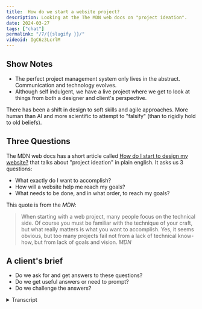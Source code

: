 ```yaml
---
title:  How do we start a website project?
description: Looking at the The MDN web docs on "project ideation".
date: 2024-03-27
tags: ["chat"]
permalink: "/7/{{slugify }}/"
videoid: IgC6z3LcrlM
---
```


Show Notes
----------

*   The perfect project management system only lives in the abstract. Communication and technology evolves.
*   Although self indulgent, we have a live project where we get to look at things from both a designer and client's perspective.

There has been a shift in design to soft skills and agile approaches. More human than AI and more scientific to attempt to "falsify" (than to rigidly hold to old beliefs).

Three Questions
---------------

The MDN web docs has a short article called [How do I start to design my website?](https://developer.mozilla.org/en-US/docs/Learn/Common_questions/Design_and_accessibility/Thinking_before_coding) that talks about "project ideation" in plain english. It asks us 3 questions:

*   What exactly do I want to accomplish?
*   How will a website help me reach my goals?
*   What needs to be done, and in what order, to reach my goals?

This quote is from the <cite>MDN</cite>:

> When starting with a web project, many people focus on the technical side. Of course you must be familiar with the technique of your craft, but what really matters is what you want to accomplish. Yes, it seems obvious, but too many projects fail not from a lack of technical know-how, but from lack of goals and vision.
<cite>MDN</cite>

A client's brief
----------------

*   Do we ask for and get answers to these questions?
*   Do we get useful answers or need to prompt?
*   Do we challenge the answers?

 <details>
 <summary>Transcript</summary>
 
\[00:00:05\] **Nathan Wrigley:** Welcome to the No Script web show about modern web design, where we look at what we can build today with minimal dependencies and skills. Up until now, we’ve been catching up with the new spec that has been coming to the web platform over recent years, particularly with CSS.

We’re probably less than halfway through that, but we’re also building the show website as part of the chat, and we thought it’d be interesting to take a step back from the technical side. For a while and look at how we should start or any new web project. As always, I’m joined by my good friend David Waumsley.

How you doing, David?

\[00:00:41\] **David Waumsley:** Yeah, I’m very good. Actually, I should just say no, shall I tell you about my bunions?

\[00:00:46\] **Nathan Wrigley:** Oh, go on. let’s spend half an hour talking about that. Actually, I don’t. I don’t even know what a bunion is, but anyway. no, but it’s a very typical British complaint. so the intention of this show, right from the outset was to talk about modern things that are coming down, especially from the W three C-C-S-S-H-T-M-L and so on, and to upskill you, but particularly me, because your levels of skill of are far in excessive mind.

So you are driving the whole thing. But an interesting idea that you had right from the outset was that we would make a website. almost like a co-host for the show. So there’s me and there’s you. And the website is host number three. And if you are listening to this and haven’t been following long, every time that we’ve done a show, you can find the episode related to that.

So the website is no script show. This is episode seven, so simply append slash seven to the end. So no script show slash seven, and the website has been iterating slowly. and this, really, this episode is about that website and asking the question about, what’s going on? Why do we need a website?

\[00:01:54\] **David Waumsley:** So we’ve still taking a step back ’cause we’ve got our website out. Yeah. And now we’ve gotta decide who it’s for and do the design stuff. ’cause that’s really where we start. We started with clients and and we had to ask ’em why they wanted their website and we now we’ve got a perfect opportunity even though it’s a bit self-indulgent, I dunno what this episode’s gonna be like, but it does give us a live project where we can look at things from both the designer and the client perspective as we are both Yeah.

\[00:02:22\] **Nathan Wrigley:** So shall I pop it on the screen? Yeah, actually that’s, that would be useful. Our show notes. First of all, I should say, dear listener, If you are listening to this, maybe quite of the things, quite a lot of the things that we’re gonna mention in this chat episode are related to what you’re seeing on the screen.

You can find us. On, YouTube, if you go to the URLI mentioned previously, no doubt there will be a link to the video. so you’ll be able to see what we’re talking about, but bear with us. Hopefully we’ll manage to do it in an audio form as well. So there it is, there is our fully featured, finished complete, and.

Nothing to fix websites. It’s pretty bare bones, isn’t it? Other?

\[00:03:00\] **David Waumsley:** Yeah. It’s just functional. Yeah. because we didn’t do what anything I think you would expect to do for that would be classed as a design process. And here was the thing, because we decided for this chat, we would take our source of truth for everything we talked about being the W three C, but when it comes to design, I’m not sure what that was.

So I thought. How do we start a web project? Who will we go to first? And I thought, the next best thing might be the NDN records that have a short article, which is called How Do I Start To Design My Website? And it doesn’t mention the term project ideation, which is a really fancy term, but the rest of it’s really plain English and it’s basically asks us three questions which we need to answer for ourselves, Nathan, about we are.

We need to ask it of ourselves and answer it. So do you wanna read out the three questions?

\[00:03:55\] **Nathan Wrigley:** Yeah. So here we are. So this is, like David said, you can find a link to the MDN article. It’s really easy to read. It’s probably like a, 10 minute read max, but it lays out a process, it’s a wiki, as I understand.

So it’s not the, it’s not the knowledge from a singular individual. It’s been changed and modified over time. So the three questions, I guess in the, in this order are. What do I want to accomplish? What, sorry? How will a website help me reach my goals? And thirdly, what needs to be done and in what order to reach my goals?

So is the intention in this episode, David, to try and answer those three questions from our perspective? Running a chat, running a YouTube channel, and the resultant website? Is that why we’re here today? Yeah, we’re trying to do

\[00:04:45\] **David Waumsley:** that. we’re trying to put ourselves through this, but it’s worth talking a little bit.

But as we did earlier, and this is where we might ramble on about, these are the questions according to this document that we really should have been asking all the time when we had clients come into us and we’re starting the website. But I think, honestly, you and I tended to do what this MDN record says is that we.

Start with the technicals and then, and skip over the very fact that we need to know why we’re doing this and for who, so yeah, we have done that.

But

\[00:05:21\] **David Waumsley:** I just thought those three questions are really difficult. As somebody who, let’s say you are commissioned to build the, they want you to come and build their website.

You ask these three questions that you must answer these questions for me before I’ll build a single thing. And you’d probably lose the job,

\[00:05:38\] **Nathan Wrigley:** wouldn’t you? I think they’re okay. So in principle, they sound like easy questions to answer. Yeah. And if you really applied some thought, they probably are fairly straightforward to answer.

So there’s a couple of things around this. Firstly, exactly as you said. My goal was to get people on the phone, then turn that into a meeting of some kind. And at that meeting, I probably should have got into this process of asking these questions. But usually I skipped all of that and ended up in a conversation about here’s how we technically do it.

And in my case, obviously, if you know anything about the stuff that David and I have done in the past, we are very heavily into WordPress and page builders. So that would be the thing. I’d show them the page builder and oh, we could do this, we could do this. But it wasn’t really about, why do we need to do it?

And what do you want to accomplish your goals? And anytime I got even close to asking questions like that, it became immediately obvious that I was putting people on the spot and that they needed time. Yes. To think about this and not be just confronted with it live well. What do you wanna accomplish?

I don’t know. I want a website. that’s the answer, right? That’s the exact answer that’s gonna come out if you just put somebody on the spot. Whereas if you gave them a week to think about it, I don’t know, an email exchange or a prior meeting where you tell them that you’re gonna dump these questions onto them, maybe the answers would come out differently.

And in our shared Google Docs, I said, if you go into a shop and the intention is to buy clothes, you don’t expect to be interrogated about why you want the clothes. I’d like to buy a shirt. Why do you need a shirt? What’s the point of the shirt? How are you going to deploy the shirt?

Where’s it gonna be you? You get the point, you just want to go in, pay for the money, get the finished product, in this case a shirt, read website and then get out again. And I imagine that’s the journey for most clients getting a website. A lot of them haven’t thought about this, haven’t imagined that they’re going to have to think about this, so I never, ever did that particularly effectively.

Sorry,

\[00:07:48\] **David Waumsley:** Yeah, that, that was really good actually. And I think I avoided talking about these things for most of the time I had clients.

It’s only quite recently that I’ve realized I do need to get to this and I need to think about it. So I think there’s two issues with this is firstly that none of us are used to being asked why we do the business we do, and and. Do that soul searching. We’re not expecting that and we’re, we don’t often find the words.

We stumble into things, so we’re not used to that. And then we’re also, in a way, we’re being asked. To provide information about who we are, what do we stand for, why do people like us, that’s something we’re not used to or don’t necessarily know about ourselves, which we need to dig into if we’re going to represent that client.

So they’re not used to it on one hand. And then there’s also the issue, as you said, with buying trousers. That’s pretty easy. And it’s different from the communication of a web, which is an ongoing project to communicate something. So when you put your trousers on, pretty much if they fit and they seem pretty durable and they look fashionable to you, you’re good to go.

But the website’s never going to be consistently fashionable. It’s, never going to need to, what suits you. But we need to, as designers, need to be able to design those trouss for you when it comes to a website. And, I think it’s a, very different kind of thing and I’ve recently learned a bit to make sure that these indirectly are the questions I’m asking from the first conversation.

\[00:09:22\] **Nathan Wrigley:** Yeah. So, my shirt analogy, I’m going to liken us to a high street shop Yes. Where you walk in and you just want to get the thing and walk out. Whereas really what we need to be is a bit more of a tailor. We need to be Yes. there is no shirt. Available. You just show up to the shop and the tailor then asks you a bunch of questions.

probably not. yeah, probably a bunch of questions, but then we’ll also measure you up and do all of that due diligence, and then you’ll come back a bit later and the shirt will be ready to go. So it’s a bit more of a tailored experience. Do you know I’m very happy with, that metaphor. Yeah. I’m gonna,

\[00:09:58\] **David Waumsley:** yeah, and I like that.

And you’re asking the same questions. what kind of occasion is this? For The background. What people expecting of you outta that. So it’s just Yeah, like a tailor. It is very much like that. but

\[00:10:11\] **Nathan Wrigley:** still, I think that if you just dump that into the conversation and those questions are perfect, but if you dump that into the conversation, I feel that you are gonna force the person to flounder around because they probably.

Don’t have to hand what the list of things they want to accomplish is, and it’s interesting in the MDN article, they get, they give an example of a fictional, client if you like, and they, end up drawing a list out. And, some of the items are expected. What do you want to accomplish?

And one of them is, I want to get a new apartment. So there’s this economic incentive to make the website work for them so that at some point they’ve got this excess of money and they can move into a bigger apartment. of course that’s great, but then you need to refine that and think, do you know what?

We can’t really do that in the website design. There isn’t a bit of it, which, will get you an apartment, so we can just jet us on that. But then some of the other answers that come out may be able to be used and put in a different order and so on. So I, think just. Sticking ’em all down, in that, conversation that you have, but not expecting them to do it straight away because who knows, maybe they’ve just been dumped on by their boss.

okay, it’s your job to get the website. maybe they’re new to the company. Maybe they have no idea what the company ethos or mission statement is. So I think that whole thing just needs to be spread out over time somehow. Yeah,

\[00:11:36\] **David Waumsley:** we’ve got an advantage because we know how the web works and yeah, when we come, we’ll turn back to answering our own questions, with this, but we’ve got an expectation of how the web works, which is basically, we’re doing this because we know the more we put out, the more it will help the website grow where a lot of people have a.

Very much a brochure site, which isn’t gonna be added to all the time. And in that sense, I’ve often started asking these questions in an indirect way to get around this, which is, can I explain to you how I understand the web will work and how it might suit I. Your business, what it might be able to do for you, which often gets me starting about the messaging and the SEO and let me do a little bit of research to see if you’ve got a lot of competition for your area.

So we are talking about a certain typical client that we would get. other people, big organizations might be able to answer these questions in their company ethos, but when it’s often a single client that we’ve got who’s operating their business locally, they don’t know what the web is, they just know people have a website, they know what they look.

and they say, yeah. What a website. like that sends people business like they’ve got. And then we have to start from a different point of view, don’t we? Where we have to say, let me explain how I think the web works and the competition you’ve got and how you might be able to find your own little niche in there to get

\[00:12:56\] **Nathan Wrigley:** people to come to you.

I think that chasm can be really profoundly wide. Yeah. Because you and I are addicted to the internet, we’ve spent the last 20 years or so really obsessing about it and I’m sure a lot of detail is passed us by. In fact, I know for both of us, there’s a lot of detail that’s passed us by.

But the point is we’re, at least oay with it. What a website can achieve, what’s possible, what’s not possible, and. Typically the clients that I would, encounter were entirely obsessed about their own business. So whether that’s being a farmer or being a shop owner or being a lawyer, that’s what they’re obsessing about.

And so they don’t know. So the process of explaining what can be done in the modern web and how it might help you to reach your goals, I think again, is another conversation that needs to be had, and you need to have. As part of your arsenal in that conversation, all of the different things that can be accomplished can be brought to bear from a website.

What’s reasonable given a budget, what’s reasonable given the amount of, the geographical location that they’re in, or the demographic of the people that they’re hoping to talk to? Yeah, so I, I think you’re right. There’s, a big, chasm there, Yeah. There’s no, you shouldn’t expect that they all are nerds of the internet.

\[00:14:13\] **David Waumsley:** Yeah, and there isn’t, there isn’t one perfect system is there for this. I, with a lot of the clients that have been around recently, it’s often a new site for new business in the local area where they do multiple things. And it might be in their interest to focus on one of those things that they love the most and sometimes the, last case I was mentioning to you is somebody who did multiple things.

But when I looked at their SEO, because they needed to get people as a new startup just to see what the competition was like, it seemed that the searches for one particular thing that they did would be the best thing to concentrate on because everybody else. Concentrated on the multiple of things that profession did.

and what I wouldn’t have known without that research, knowing that they wanted traffic was going to be the first thing is that when I put to them this, they said, oh, that’s perfect ’cause that’s really what I wanna focus on. So the website became. Very much a different thing just for that whole process.

So it did get them down to, indirectly, to what they wanted to accomplish. They didn’t say it, they kept it generic to me in the first place that almost the statistics had to pull out what, they really wanted to do.

\[00:15:24\] **Nathan Wrigley:** Yeah. Yeah. It’ll be interesting to see, and I’m more or less certain that in every case, the answer that you’ll get or the answers plural, that you’ll get out of a client will be very different.

yeah, ultimately we want a website. At some point that’s got to crop up, but the incentives about what they want to accomplish will be different. e even with businesses that are in the same sphere doing a thing which is adjacent to another business, just the personal preferences of the person and the stuff going on in their life will.

Will mean that they’ve got different agendas. Do you feel that we’ve tackled a bit of that Second question. How will a website help me reach my goals? Is that the bit that we were talking about where we explain back to the client what the, what a website can achieve? Is that, did we cover it often enough?

Yeah, I guess that’s, yeah.

\[00:16:07\] **David Waumsley:** What I’m starting with, isn’t it? When I’ve been doing it recently, it’s been the second question indirectly. So I’ve never asked these questions of anybody or myself, which we’ll do in a minute. But yeah, I guess the, my approach has often been explaining first what I think a website might be able to do for them, uhhuh within their budget.

So you are right. I’m giving them the answer if you like, or rather I explain my perspective on what I think I could do for them and what I think we should look at. And then. They come up with their own answer to that.

\[00:16:36\] **Nathan Wrigley:** It certainly feels like the first question is you the, website developer builder asking the client, and it feels like the second one is more you telling the client I.

The first one is trying to get information from you, and the second one is more, okay, I know this much about the internet, I’ve got this knowledge about what’s possible and I can, give you help about how you can reach a goal. So it feels like it’s more of a, the first one is more getting, the second one is more giving, but then the third one, what needs to be done?

I guess at this point, you’re in a collaboration, aren’t you? And you need to figure that out between you and put things in the right order and set goals. Yeah. And so on.

\[00:17:14\] **David Waumsley:** Yep. Yeah, exactly. Yeah, that’s actually a very good way of looking at that. So it does lead the third question in this does lead us to what we’re going to do on the site, what content we’re gonna have, number of pages, what assets need to be there, whether there needs to be some media or not, or some forms or whatever that will all come into their one needs to be done.

So it is more practical, should we try and do this for

\[00:17:35\] **Nathan Wrigley:** ourselves. Okay. This is gonna be painful. so the idea is that we’re gonna ask the questions about. About this chat and related website, and we have talked about it. Whether or not these are the kind of answers you’d like from a client, who knows, but we’re gonna be honest.

We’re gonna say it as it is. all right, where do we begin? yeah,

\[00:18:00\] **David Waumsley:** so what exactly do we want to accomplish with doing? we’re looking at the site really, but it is the whole chat itself. But yeah, we’re doing that. Okay. Do you want me to

\[00:18:10\] **Nathan Wrigley:** start? I’ll ask you the question and then you can answer it with your little bullet pointed list.

You’ve put a lot more thought into this than I have. Mine is far more like off the cuff. You wrote down a whole load of things that backed it all up, but, okay. So David Worsley, you want a new website. what exactly do you want to accomplish?

\[00:18:33\] **David Waumsley:** Dare you ask. Just bill me. It’s gone wrong already. Yeah.

Brilliant. no, yeah, so yeah, so I did have a bit, it is a really good questions ’cause it does make you think, and in some ways we did start this when we said we’ll do this together and, my first thought, and it’s the first thing is that I’m doing it because I have to go in public and learn the stuff which I’m trying to learn.

So this chat has all been about learning all the new CSS stuff and I’ve needed to do that and. Doing something with you, it forces me to an agenda where I can’t cheat myself out learning if I’m gonna talk about it. I need to know a little bit about it, and so I’ll work harder at learning. So that’s the primary goal,

\[00:19:14\] **Nathan Wrigley:** right?

So the principle there, it’s a bit like if you’re learning a coding language, there’s no point in just reading a book. you have to read the book and then do it. Yes. You have to take what you’ve learned, and then put it in, apply it. So it’s a bit like that. Okay. That’s a good answer.

Yep. Yeah. Okay. But there’s more.

\[00:19:32\] **David Waumsley:** Yeah, I’ll run through ’em quickly. partly because in our industry I was mentioning to you about how Rachel Andrew, who’s been teaching HTML and CSS since the nineties, it is very much encouraging of everybody to go out there and try and teach people, as part of their learning.

Because everybody is different in how they learn. So you might communicate with somebody something that she couldn’t or something. So I think it’s encouraged in our industry anyway, which builds onto the next. Reason for doing this is the building of connections. Perhaps by putting yourself out publicly with other peers who might be in a similar situation.

nice. and, I think that is it for me. it’s we did WordPress all that time together and, still might be, I’ll be building some WordPress sites, but if I want to step outside of that support network, which I’ve been in for what, 17 years or something, and do something different, then I need to build up connections with people there.

So this is one way of being able to do that. Maybe somebody watch stuff and relate to what I’m going through. So there’s that side of it, and then, yeah. There is one more thing. I guess putting some content out might be useful indirectly for money in the sense that it gives me a, it’s good for my brand.

Even if clients aren’t interested, they could see the fact that I’m transparent in what I do and I put out content on the thing that I do. So I’m sure they’re not very interested in these things, but the idea that you are out there talking about what you do as a profession probably does lift you up in their eyes.

\[00:21:09\] **Nathan Wrigley:** Yeah. Yeah, that’s interesting. gaining new knowledge, building connections with peers in, a, way you can short circuit it because you’ve, maybe they’ll come to you having watched some video content or something like that. So that’s interesting. And then also there’s a possibility for some future project where you might build something and wish to, wish to put that into the hands of other people.

Okay. shall I do mine? Yes, please. Okay. Mine are in no particular order. and some of them are very frivolous, but, this is frivolous, but I’m gonna say it, it’s a bit like the, I want a new apartment, one that we mentioned from the WDN article. I just wanted to carry on talking to you. E every week.

We talked for like over a nearly a decade. Not over a decade. And I wanted that to carry on. So that’s a very personal one. I wanted that whole experience to continue. ’cause the idea of not talking to you each week, ’cause we have quite a lot of fun. we speak Yeah. off the camera and we speak for a long time before we hit record.

So that’s a very personal one. But that’s important. I think the, gaining knowledge in an area where I know I wouldn’t have put the effort in. Is nice as well because I’m in the WordPress space and a lot of the WordPress tools that I’m using allow me to bypass learning new things in the W three C spec, HTML, the new CSS that’s coming along.

And so this is forcing me. To, I’m not really implementing it, but it’s at least confronting me with it. Maybe it’ll force me to implement it as well. So there’s that, step outside. So this is a little bit like you making connections with peers, step outside of a community that I’m really familiar with and maybe make some connections with some people that I’m unfamiliar with and, who knows where that’ll take you.

I dunno quite how that’ll happen, but history shows doing the. chat that I didn’t, that I still continue to do in the WordPress space, just tells me I have an intuition that things just happen unexpectedly. And so the, my last one, my fourth one is, yeah, just see what new opportunities come along.

Yeah, I’m a firm believer in serendipity and putting content out without necessarily an agenda for, we want this many followers or we want this many people on an email list or anything like that. It history shows that things happen unexpectedly and, opportunities arise. And so that’s also gonna be interesting for me.

So mine are far less, far more, ephemeral I think than yours, but they are the real reasons.

\[00:23:40\] **David Waumsley:** Yeah. And your first one, which was very kind is part, is really a major one for me as well. We’ve stopped doing the other chat and it’s only like a week when it’s I’ve guilted you into saying that.

I feel, proud that No, It’s absolutely, that is one of the things because there’s a missing gap, but it, there was a use. So I think that’s it. We haven’t got any, exact, and of course these things may change over time. I think with anything you ask the question for us to.

What exactly do we want to accomplish? But I think these are questions you would need to keep circling around because they’re bound to change. As we change businesses, change, things happen. Websites need to change, forms of communication change. So I think, yeah, so yeah, that’s, that sums up what do we want to get out it?

So money hasn’t come as the main thing, but it may have an opportunity to deliver something because you found a skill in chating and interviewing people that could. Be expanded out beyond what you’ve got. And I’ve got a way of forcing me to learn stuff and meet people. What about,

\[00:24:45\] **Nathan Wrigley:** I think we’ve maybe smuggled in money.

Yeah. under the banner of, you called it looking a, way ahead. Yes. Yes. and this idea that maybe you could do templates. And I had this idea of future opportunities. So I think we’ve smuggled in the opportunity for this chat to make some revenue, but it’s it’s not high on either of our agendas.

I don’t think so it’s. It’s maybe something, but anyway, yes. Yeah, sorry. So we’re on to the next one. I think

\[00:25:11\] **David Waumsley:** it’s, yeah, it’s very much part of our profession, I think, to put that stuff out there. And yeah, you’ve found like everybody, I think, who goes into code and that you do it as a hobby and it seems to grow into a business.

And I think it’s the same as talking about it as well. Yeah. Things grow out of it. So we’re different from a lot of industries in that way. So yeah. The next question is, so what needs to be done? Oh, hang on. If I

\[00:25:32\] **Nathan Wrigley:** jumped one. No, yeah, you missed one. How will a website help me with my goals? So that’s the next one.

okay, I’ll hand it over to you again. You’ve given it some thought and putting some bullet points and then yeah, it gets a bit waffly on this one. So effectively

\[00:25:44\] **David Waumsley:** I’m repeating myself ’cause I’m big to, I’m a big fan of the idea of. A website that constantly develops an agile approach. That’s a big thing that I’m into, and this is really the only project that I’ve got that can be like that, that can keep changing.

I can’t keep doing that to clients or encourage them to keep changing. So this is an agile project where I can learn from doing the website itself. And I already covered these in a way. In the sense that it’s a way of building up some social proof and trust that will help me with my goals with the clients.

And a bit of, it’s a sort of bit of branding about my transparency. That’s what it’s gonna help me reach the goals of, be more creditable to clients. And then really it is about the fact that there is a potential to. Other source of income, perhaps through peers rather than just clients only. If I can come up with some stuff that I’m going to use to make my projects easier, I’m going to share that most likely for free.

But there might be something that might come outta that in terms of support where that, might be some way to monetize that, but there’s not an idea behind that. So in that’s me, really, it’s the how will it help me achieve my goals. It’s the doing of it is. Itself, the building and the constantly building and iterating on is it, yeah.

\[00:27:10\] **Nathan Wrigley:** Mine are, I think mine are much more easy to, map because, so my first one was, having fun chats with you. we’re seven episodes in, so that’s already been ticked off. So it’s already proving, it’s worth there, gain knowledge and about something future orientated. again, that’s done it.

I, one interesting thing that I. I haven’t yet really implemented anything, so I’m keen to see if I can bridge that gap. If I can make time in my week to actually implement some of the bits and pieces that I’m gonna do, step outside of a community that I’m familiar with. I don’t know how that’s gonna work out with this website.

I’ve literally no idea. We haven’t, as far as I know, we haven’t got a contact form, which allows people to get to me in that way, or, I don’t know that we’re pushing this out into social channels, so maybe that’s something we could explore in the future. and the seeing what opportunities come out in the future.

that’s just, that’s like blue sky thinking. I’m just, if the more we keep doing it, yeah. Maybe some of those opportunities will come along. Like I said, with a bit of serendipity. It’s not gonna be me pushing it ’cause I’ve got other things to do during the week. You never know. Maybe once we get 20, 30 episodes in, this’ll become more important in my week and we’ll have to, manage how that goes.

So yeah, that’s the answers that I’ve got.

\[00:28:31\] **David Waumsley:** Yeah. Should we move to the third and final question? Which is what needs to be done in what order to reach my goals? So our goals Yeah. Are fairly vague ones, but I’ve got some ideas for this. Yeah. And this is probably what we’ll need. I think we’ll need to lead this on into another episode on this as we get into how we’re going to design this website to reflect what we’re trying to do.

but the first thing for me was that we need clearer messages. So we put up this site just to have something to dump the episodes there. We’ve got this thing at the beginning on the homepage that says. For people who build websites. it’s so vague and not really true. That’s such a massive number of people, but actually we only reflect a small number of those people who build websites.

So we probably need a bit of audience targeting. We need to find people who are like. With our messaging, so That’s right.

\[00:29:23\] **Nathan Wrigley:** So maybe more conversation, maybe more text about W three C or CSS or web standards or something like that. Yeah, Okay. So refine it. Refine it. Yeah. For me,

\[00:29:32\] **David Waumsley:** yeah. for me it would be the fact that I need to probably, it might be different for you.

We will talk about that, but it, I would think I need to communicate the fact that it is for people who kind of learning to be able to build these static sites from, a. From a platform that’s been dynamic that you’re used to. So I think it’s connected to those people who have lost touch with the, that sort of stuff like me.

So some message rather than just for people who build websites, we’ll probably need to get some messages. So that would be the thing that needs to be done next. What do you think needs to be done next?

\[00:30:07\] **Nathan Wrigley:** I think the, I think you’re absolutely right. the whole branding thing, which I mean.

We, we literally did start this just as a project and we WI don’t think I was thinking about the audience at all. I was really thinking about, oh great, let’s just do some more content. Let’s just see how that goes. But now that we’ve done it a few times and it’s, it’s consuming parts of the week and all that, it will be interesting.

And I think messaging is exactly right. I think you are taking on the heavy lifting, all the lifting of the website, but I’m sure at some point. You’re gonna want to, to address that because with the best will in the world, I’ve got a feeling that the website won’t look like this, in a, I don’t know, five months time or something.

I’m sure it’ll iterate a lot. So maybe, that’s, I think what needs to be done, is to, pretty fire it so that anybody jumping in isn’t put off with, oh, it’s all black and white. These guys dunno what they’re talking about.

\[00:31:02\] **David Waumsley:** Yeah. I think we still have a connection with, you’re still doing a chat for WordPress and I’m still very much connected and follow the news in that as well.

But there’s a kind of like within that as well, even within that community, there’s a lot of people who, with us with the page builders, we like not dealing with code. There’s a lot more people who go, oh, I do need to learn a lot of the code and that’s going on at the moment, and some projects I might just need to be able to not use my platform.

Even if I still primarily use that platform and it’s that connection people, I think there may be a lot of people who just wanna get back to go, okay, what would I do in VS code if I needed to do this again? it’s that kind of, connection that I would like to communicate in some ways.

And, do you know one thing that I think would be important to, to. Align with those people.

\[00:31:54\] **Nathan Wrigley:** Yeah. One thing that we haven’t mentioned in this episode or much in the other episodes is that you are also taking this as an opportunity to create, your own YouTube content around what we’re doing.

Yeah. And, so that’s important and it will touch on the stuff that we cover in the episode. So for example, if, the stuff that. So it, the chat that we’re doing, if it’s episode number five, if you go to our YouTube channel, the, YouTube cover art will look in a certain way for the chat and it’ll have a five in it.

But I’ve also noticed that you’ve got a different kind of color palette, the same color palette, but swapped around for the content that you make. But if it’s related to number five, you’ll still see a little five somewhere. But that’s also a part of what we’re doing, or you are doing, we are making this chat.

Hopefully it’s gaining a bit of popularity or interest or whatever that might be. And then you are gonna be making content over there. One of the, one of the things that you wrote is you wanna, look at the SEO of this website as well,

\[00:32:54\] **David Waumsley:** maybe it’s a possibility. it might just be interesting as I do this for clients.

I never do it for myself, ever. it might be worth looking at what people are searching on. On this just to see what keywords and whether we are reflecting any of that, the, obviously the keywords that match what we’re doing anyway. Yeah. There is a kind of audience in mind. it’s still the people who’ve gone down the same path that we have with WordPress.

And it isn’t, for people like me who are effectively at the moment. I’ve stopped using WordPress because that’s not a guaranteed at all. And there’s just some projects where you might want to do that. And of course a lot might this. This will be the first site I’ve ever done that hasn’t involved WordPress and it probably still will later, So there is a sort of price. Yeah. ’cause we still might want to put the content in a format that. Be better suited to that. So it’s quite an interesting little niche in a way that we’ve not explored or found a way of being able to communicate that. also, I think also the whole

\[00:33:56\] **Nathan Wrigley:** reliance on the WordPress plugin ecosystem for SEO, there are fabulous products out there that you can buy that really do a lot of the heavy lifting for SEO.

So there’ll be a bit of learning there. So how to implement it without just filling out a, field in a CMS and clicking save. making sure that each page is done correctly and that you know that all of the bits and pieces that you need. Boy, that’s a whole, that’s a whole industry of itself.

\[00:34:24\] **David Waumsley:** Yeah, and that’s the interesting learning bit, which I’ll do on another video about that. Just some of the main things that. When you switch from doing static traveling, a dynamic platform, there’s some advantages that you get for static with some control, and there’s some things you lose as well because the platform’s done it for you and you have to now do it manually.

So yeah, it’s the topic. But yeah, I mean I think, yeah, that’s, there’s not much we need to do it, I think other than maybe we need to write off some text and have a better designed homepage. To attract and explain the different types of content that we’re putting out, which will change. Should you have a quick look at our

\[00:34:59\] **Nathan Wrigley:** homepage, just very briefly.

Yeah. So this is what it looks like at the moment. a show. For people who build websites. We’ve got a fairly, fairly dark black background. I’ve got a little bit of a menu at the top, which is, fairly self-evident. We’ve got the show strap line, which you mentioned, probably need a tweak, little bit of text.

We’re putting the latest episode on the top and I notice this fabulous new, New way of playing the episodes. I’ve gotta say, this looks pretty cool. I like this a lot. And then that’s it more or less. Then we’re onto YouTube channel, and then a tiny bit of information about who the pair of us are. Yeah, it’s very, bare bones at the minute, and obviously each episode.

is more or less the same. We’re on, we’re looking at the stuffer episode seven at the moment. And maybe that’ll need to be tweaked as well, how each episode looks. Yeah. yeah. Okay. And that, homepage does nothing to

\[00:35:52\] **David Waumsley:** explain who we are and why we’re doing this and what we’re specialized in.

And it doesn’t even actually, right that homepage, it actually takes you to the audio chat. And I would imagine we probably need to swap that player out to. YouTube where we seem to be on more with the option to go to your own chat player of choice, So I imagine a reader Yeah, that’s an interesting idea.

\[00:36:15\] **Nathan Wrigley:** yeah, encouraging people from that page. I think YouTube, the embedded video, ’cause the audio is obviously just the same, more or less. The, idea of just having a link, should, you wish, have you, you’ve landed here. Here’s a video, and if you’ve enjoyed the content that the video has presented, how about taking that a step further and adding it to your chat player, a choice that might be a, so instead of playing it as audio, you just the option to find the RSS feed and what have you.

That could be a good

\[00:36:41\] **David Waumsley:** idea as well. Yeah, it could be, and it probably, we didn’t start it. I did the little videos where I’m talking about more the code stuff that. Which is roughly in line with what we’re talking about on the chat more generally. there is one other thing that needs to be done that I think what will help us reach our goals to make this more community, and it’s what you are very skilled in, is the idea of interviewing some people.

Oh,

\[00:37:06\] **Nathan Wrigley:** which, Which will

\[00:37:07\] **David Waumsley:** probably come to the show at some point, I think. Yep. Yeah, that’s definitely

\[00:37:11\] **Nathan Wrigley:** an area that I’ve definitely clocked up some hours in doing that. Yes. and okay. Yeah, maybe be interesting because my, intuitions will be, I’ll have to hone those a lot more about the kind of questions that I ask, because I was immersed in WordPress prior to.

beginning that chat, I had a, set of a repertoire of questions, which I knew would land okay. But in this era, sorry, in this arena that, that won’t be the case. And I’ll, probably feel the, heavy burden of asking silly questions to intelligent people. So I’ll have, there’s gonna have to be a bit of, upskilling.

So related to the website though, putting out video content on the website. All right. So we did our best to

\[00:37:57\] **David Waumsley:** answer our three questions. I think we did. I think so. But I think, and it just leads us onto a redesign, certainly of the homepage. I suspect as we go on through this, we, there’ll be only so much design that we can do on this particular site and it’ll probably need to be fairly simple always.

But I think it, there’s nothing to stop us doing a whole talk about how we might design and we can build that separately within the website with a whole different styling, another type of website so we can. I think we can explore that with different designs so we don’t have to pin everything on the look of this one site I.

\[00:38:31\] **Nathan Wrigley:** That’s good because, having, different opportunities is, yeah. Is really good. I think it’s great for now, it got us over the hump of having nothing. You put in a, enough time to make it work. So thank you Bravo for doing that. And, it got us started and in fact, in many ways, having a website right at the beginning, which was bare bones, is a fabulous starting point.

’cause it shows that you can, you have the capacity to iterate and improve, which I guess is part of the point of today’s episode, getting the client to, to. Pay you some money with the process of getting a website iterated on over many months and years, hopefully, are we gonna do this client brief thing right at the end?

Do you wanna do that? we’ve done it. We started with it. I think so in

\[00:39:11\] **David Waumsley:** a way we’ve just covered, do we ask these questions of people? And I think we’ve, I think we’ve already covered it. Yes. Do we challenge the answers we get? We have a little bit, we just didn’t ask people these questions, did we?

No, For such a long time. And I think this very short article is right. I’m sure lots of people through their proper design systems do it. But for people like you and I, who were largely working locally to local customers would bypass this bit. We would you, you want a website? We can build you a website.

And that’s where we’d start.

\[00:39:43\] **Nathan Wrigley:** It’s interesting. I think there’s a human component in here in that if you are a very good communicator or just very good at conversation, this. Episode, the content in this episode will probably be fairly straightforward with a bit of thought. You’ll be able to walk into that, strange environment and ask that new client that you’ve never met before, those questions, and be able to have that conversation be because you’re good at it.

If you’re a bit more insular or a bit more of an introvert, I feel that, this is always gonna be harder. getting, just getting into the office might be hard enough. Having that conversation in a way that you’re not. Constantly thinking, let me get outta here. Let me get outta here. yeah, I, just think that’s a part of it.

And, we can’t teach you that, I’m afraid.

\[00:40:26\] **David Waumsley:** No, And I think we’re coming to the end and I actually missed over, missed out something that I put at the very beginning, which I think, this is my own personal opinion, but I think the industry has very much moved to accepting the idea of those emphasizing as web designers, those soft skills.

being able to, help people to articulate what they want to achieve is part of Yeah. The skills that we do. And it puts us so ahead of anything that AI can do for us. This ability as humans to understand context and communicate well. And I think also this move. I think, the majority of proper, serious web design projects now have gone an agile approach where we assume that everything is gonna evolve the technology.

So we keep it as simple as possible and we iterate as we go because communication and technology changes. So I think, that’s. The way that the industry’s going. And in some ways this, these three questions here, or starting with that is very much in line with that. And, I think where web designers are increasingly going to, talk much more about this kind of communication, what we’re trying to achieve, to do, keeping it as simple as possible and iterating and.

Acknowledging the fact that we’re in websites evolve and people evolve.

\[00:41:44\] **Nathan Wrigley:** I’ve just had another thought about the, the website itself. And one of the things that I probably would want to add in, and I dunno how we’re gonna achieve this without a CMS, is, is some kind of commenting system. Because at this point in the chat, what I want to say is, if anything you, you found in this chat is of interest to you, or if you’ve got any, anything that you wanna add, head to the website and drop us in a comment.

I dunno, maybe that’s, on the five year plan. but we don’t have a commenting system. But if you’re interested, nevertheless, head over to no script show. Forward slash seven in this case. we’ve obviously got other episodes. Put a different number in there and see what pops out.

But, but yeah, head over to the website over there. We’ve got a YouTube channel as well. I actually don’t know what the YouTube channel URL is. Is it as simple as I. youtube.com/no script or have we managed to bag any of

\[00:42:39\] **David Waumsley:** that yet? I believe it is. It will take you there on the link, but that’s the commenting system.

I think this will be an interesting thing. We’ll have to do this one privately, I think. But in terms of what we need to do we need to gear people to comment through YouTube? It would help us. It would help our reach with this. Yeah. That might be. Rather than, ’cause it’s always a difficult thing, even when you’ve got WordPress, whether you turn the comments on or Right.

A lot of people have turned them off because it’s something to have to guard against or some stuff might not reflect what you want to get over on your pages. So yeah. Okay. Yeah, we’ll add that into the list. Yeah. So we, but it’s. Something will still carry on talking about what we need to do next.

But for me it is just the messaging on the beginning that it needs to explain what’s here. ’cause it doesn’t do that. as we’re saying, we’re not even sure about where we point people to. And probably YouTube is the place.

\[00:43:30\] **Nathan Wrigley:** Yeah. Okay. do you think that’s a wrap episode seven in the bag? It definitely is.

Yeah. If that’s the case, I will get rid of the website and, all we have to say at this point is, thank you for listening. Really appreciate it. Head over to YouTube and give us a comment there. Find us on YouTube, and subscribe, all of that nonsense. But yeah, thank you. That was a really interesting episode.

Hopefully you got something out of it. I certainly did. Thanks David. Yeah, thanks a lot. I’ll see you next time. See you next time.
 </details>